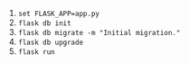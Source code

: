 1. `set FLASK_APP=app.py`
2. `flask db init`
3. `flask db migrate -m "Initial migration."`
4. `flask db upgrade`
5. `flask run`
